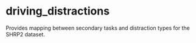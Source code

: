 # driving_distractions

Provides mapping between secondary tasks and distraction types for the SHRP2 dataset.
